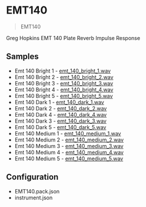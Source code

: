 # EMT140

> EMT140

Greg Hopkins EMT 140 Plate Reverb Impulse Response


## Samples

- Emt 140 Bright 1 - [emt_140_bright_1.wav](https://danigb.github.io/sampled/IR/EMT140-Plate/emt_140_bright_1.wav)
- Emt 140 Bright 2 - [emt_140_bright_2.wav](https://danigb.github.io/sampled/IR/EMT140-Plate/emt_140_bright_2.wav)
- Emt 140 Bright 3 - [emt_140_bright_3.wav](https://danigb.github.io/sampled/IR/EMT140-Plate/emt_140_bright_3.wav)
- Emt 140 Bright 4 - [emt_140_bright_4.wav](https://danigb.github.io/sampled/IR/EMT140-Plate/emt_140_bright_4.wav)
- Emt 140 Bright 5 - [emt_140_bright_5.wav](https://danigb.github.io/sampled/IR/EMT140-Plate/emt_140_bright_5.wav)
- Emt 140 Dark 1 - [emt_140_dark_1.wav](https://danigb.github.io/sampled/IR/EMT140-Plate/emt_140_dark_1.wav)
- Emt 140 Dark 2 - [emt_140_dark_2.wav](https://danigb.github.io/sampled/IR/EMT140-Plate/emt_140_dark_2.wav)
- Emt 140 Dark 4 - [emt_140_dark_4.wav](https://danigb.github.io/sampled/IR/EMT140-Plate/emt_140_dark_4.wav)
- Emt 140 Dark 3 - [emt_140_dark_3.wav](https://danigb.github.io/sampled/IR/EMT140-Plate/emt_140_dark_3.wav)
- Emt 140 Dark 5 - [emt_140_dark_5.wav](https://danigb.github.io/sampled/IR/EMT140-Plate/emt_140_dark_5.wav)
- Emt 140 Medium 1 - [emt_140_medium_1.wav](https://danigb.github.io/sampled/IR/EMT140-Plate/emt_140_medium_1.wav)
- Emt 140 Medium 2 - [emt_140_medium_2.wav](https://danigb.github.io/sampled/IR/EMT140-Plate/emt_140_medium_2.wav)
- Emt 140 Medium 3 - [emt_140_medium_3.wav](https://danigb.github.io/sampled/IR/EMT140-Plate/emt_140_medium_3.wav)
- Emt 140 Medium 4 - [emt_140_medium_4.wav](https://danigb.github.io/sampled/IR/EMT140-Plate/emt_140_medium_4.wav)
- Emt 140 Medium 5 - [emt_140_medium_5.wav](https://danigb.github.io/sampled/IR/EMT140-Plate/emt_140_medium_5.wav)

## Configuration

- EMT140.pack.json
- instrument.json
